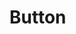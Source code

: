 <script setup>
import ButtonExample from './ButtonExample.vue'
</script>

# Button

<ButtonExample />
